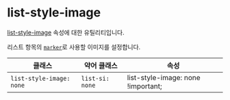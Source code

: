 # list-style-image

[list-style-image](https://developer.mozilla.org/en-US/docs/Web/CSS/list-style-image) 속성에 대한 유틸리티입니다.

리스트 항목의 <code>[marker](https://developer.mozilla.org/en-US/docs/Web/CSS/::marker)</code>로 사용할 이미지를 설정합니다.

<table>
  <thead>
    <tr>
      <th scope="col">클래스</th>
      <th scope="col">약어 클래스</th>
      <th scope="col">속성</th>
    </tr>
  </thead>
  <tbody>
  <!-- list-style-image: none -->
<tr>
  <td><code>list-style-image: none</code></td>
  <td><code>list-si: none</code></td>
  <td><span class="code">list-style-image: none !important;</span></td>
</tr>

  </tbody>

</table>
